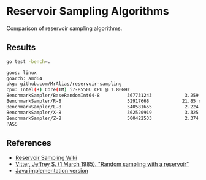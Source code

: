 # Reservoir Sampling Algorithms

Comparison of reservoir sampling algorithms.

## Results

```sh
go test -bench=.

goos: linux
goarch: amd64
pkg: github.com/MrAlias/reservoir-sampling
cpu: Intel(R) Core(TM) i7-8550U CPU @ 1.80GHz
BenchmarkSampler/BaseRandomInt64-8         	367731243	         3.259 ns/op
BenchmarkSampler/R-8                       	52917668	        21.85 ns/op
BenchmarkSampler/L-8                       	540581655	         2.224 ns/op
BenchmarkSampler/X-8                       	362520919	         3.325 ns/op
BenchmarkSampler/Z-8                       	500422533	         2.374 ns/op
PASS
```

## References

- [Reservoir Sampling Wiki](https://en.wikipedia.org/wiki/Reservoir_sampling)
- [Vitter, Jeffrey S. (1 March 1985). "Random sampling with a reservoir"](http://www.cs.umd.edu/~samir/498/vitter.pdf)
- [Java implementation version](https://richardstartin.github.io/posts/reservoir-sampling)
